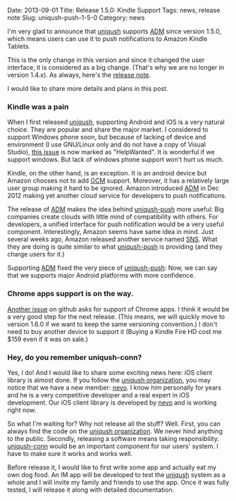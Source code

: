 Date: 2013-09-01
Title: Release 1.5.0: Kindle Support
Tags: news, release note
Slug: uniqush-push-1-5-0
Category: news

I'm very glad to announce that [uniqush] supports [ADM] since version 1.5.0,
which means users can use it to push notifications to Amazon Kindle Tablets.

This is the only change in this version and since it changed the user
interface, it is considered as a big change. (That's why we are no longer in
version 1.4.x). As always, here's the [release note].

I would like to share more details and plans in this post.

### Kindle was a pain

When I first released [uniqush], supporting Android and iOS is a very natural
choice. They are popular and share the major market. I considered to support
Windows phone soon, but because of lacking of device and environment (I use
GNU/Linux only and do not have a copy of Visual Studio), [this
issue](https://github.com/uniqush/uniqush-push/issues/4) is now marked as
"HelpWanted". It is wonderful if we support windows. But lack of windows
phone support won't hurt us much.

Kindle, on the other hand, is an exception. It is an android device but Amazon
chooses not to add [GCM] support. Moreover, it has a relatively large user
group making it hard to be ignored. Amazon introduced [ADM] in Dec 2012 making
yet another cloud service for developers to push notifications.

The release of [ADM] makes the idea behind [uniqush-push] more useful: Big
companies create clouds with little mind of compatibility with others.
For developers, a unified interface for push notification would be a very
useful component. Interestingly, Amazon seems have same idea in mind. Just
several weeks ago, Amazon released another service named
[SNS]. What they are doing is quite similar to what [uniqush-push] is
providing (and they charge users for it.) 

Supporting [ADM] fixed the very piece of [uniqush-push]: Now, we can say that
we supports major Android platforms with more confidence.

### Chrome apps support is on the way.

[Another issue](https://github.com/uniqush/uniqush-push/issues/30) on github
asks for support of Chrome apps. I think it would be a very good step for the
next release. (This means, we will quickly move to version 1.6.0 if we want to
keep the same versioning convention.) I don't need to buy another device to
support it (Buying a Kindle Fire HD cost me $159 even if it was on sale.) 

### Hey, do you remember uniqush-conn?

Yes, I do! And I would like to share some exciting news here: iOS client
library is almost done. If you follow the [uniqush organization], you may
notice that we have a new member: [nevo]. I know him personally for years and
he is a very competitive developer and a real expert in iOS development. Our
iOS client library is developed by [nevo] and is working right now.

So what I'm waiting for? Why not release all the stuff? Well. First, you can
always find the code on the [uniqush organization]. We never hind anything to
the public. Secondly, releasing a software means taking responsibility.
[uniqush-conn] would be an important component for our users' system. I have to
make sure it works and works well.

Before release it, I would like to first write some app and actually eat my own
dog food. An IM app will be developed to test the [uniqush] system as a whole
and I will invite my family and friends to use the app. Once it was fully
tested, I will release it along with detailed documentation.

[release note]: http://uniqush.org/release-notes/rn-uniqush-push-1-5-0.html
[uniqush]: http://uniqush.org
[uniqush-push]: http://github.com/uniqush/uniqush-push
[uniqush-conn]: http://github.com/uniqush/uniqush-conn
[uniqush organization]: http://github.com/uniqush
[ADM]: https://developer.amazon.com/sdk/adm.html
[GCM]: http://developer.android.com/guide/google/gcm/index.html
[APNS]: http://developer.apple.com/library/mac/#documentation/NetworkingInternet/Conceptual/RemoteNotificationsPG/ApplePushService/ApplePushService.html
[C2DM]: http://code.google.com/android/c2dm/
[SNS]: http://aws.amazon.com/sns/
[nevo]: https://github.com/nevo

